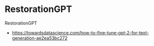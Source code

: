 # RestorationGPT
RestorationGPT


* https://towardsdatascience.com/how-to-fine-tune-gpt-2-for-text-generation-ae2ea53bc272